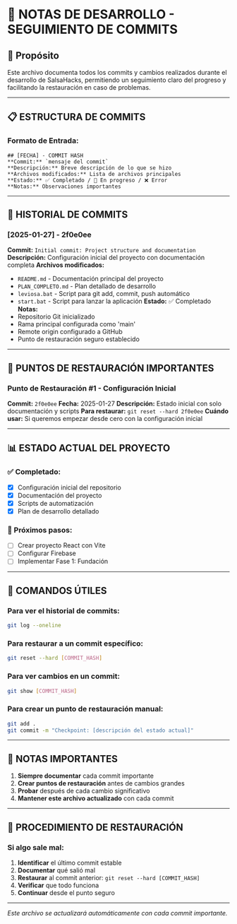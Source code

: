 # 📝 NOTAS DE DESARROLLO - SEGUIMIENTO DE COMMITS

## 🎯 Propósito
Este archivo documenta todos los commits y cambios realizados durante el desarrollo de SalsaHacks, permitiendo un seguimiento claro del progreso y facilitando la restauración en caso de problemas.

---

## 📋 ESTRUCTURA DE COMMITS

### Formato de Entrada:
```
## [FECHA] - COMMIT HASH
**Commit:** `mensaje del commit`
**Descripción:** Breve descripción de lo que se hizo
**Archivos modificados:** Lista de archivos principales
**Estado:** ✅ Completado / 🚧 En progreso / ❌ Error
**Notas:** Observaciones importantes
```

---

## 🔄 HISTORIAL DE COMMITS

### [2025-01-27] - 2f0e0ee
**Commit:** `Initial commit: Project structure and documentation`
**Descripción:** Configuración inicial del proyecto con documentación completa
**Archivos modificados:**
- `README.md` - Documentación principal del proyecto
- `PLAN_COMPLETO.md` - Plan detallado de desarrollo
- `leviosa.bat` - Script para git add, commit, push automático
- `start.bat` - Script para lanzar la aplicación
**Estado:** ✅ Completado
**Notas:** 
- Repositorio Git inicializado
- Rama principal configurada como 'main'
- Remote origin configurado a GitHub
- Punto de restauración seguro establecido

---

## 🎯 PUNTOS DE RESTAURACIÓN IMPORTANTES

### Punto de Restauración #1 - Configuración Inicial
**Commit:** `2f0e0ee`
**Fecha:** 2025-01-27
**Descripción:** Estado inicial con solo documentación y scripts
**Para restaurar:** `git reset --hard 2f0e0ee`
**Cuándo usar:** Si queremos empezar desde cero con la configuración inicial

---

## 📊 ESTADO ACTUAL DEL PROYECTO

### ✅ Completado:
- [x] Configuración inicial del repositorio
- [x] Documentación del proyecto
- [x] Scripts de automatización
- [x] Plan de desarrollo detallado

### 🚧 Próximos pasos:
- [ ] Crear proyecto React con Vite
- [ ] Configurar Firebase
- [ ] Implementar Fase 1: Fundación

---

## 🔧 COMANDOS ÚTILES

### Para ver el historial de commits:
```bash
git log --oneline
```

### Para restaurar a un commit específico:
```bash
git reset --hard [COMMIT_HASH]
```

### Para ver cambios en un commit:
```bash
git show [COMMIT_HASH]
```

### Para crear un punto de restauración manual:
```bash
git add .
git commit -m "Checkpoint: [descripción del estado actual]"
```

---

## 📝 NOTAS IMPORTANTES

1. **Siempre documentar** cada commit importante
2. **Crear puntos de restauración** antes de cambios grandes
3. **Probar** después de cada cambio significativo
4. **Mantener este archivo actualizado** con cada commit

---

## 🚨 PROCEDIMIENTO DE RESTAURACIÓN

### Si algo sale mal:
1. **Identificar** el último commit estable
2. **Documentar** qué salió mal
3. **Restaurar** al commit anterior: `git reset --hard [COMMIT_HASH]`
4. **Verificar** que todo funciona
5. **Continuar** desde el punto seguro

---

*Este archivo se actualizará automáticamente con cada commit importante.* 